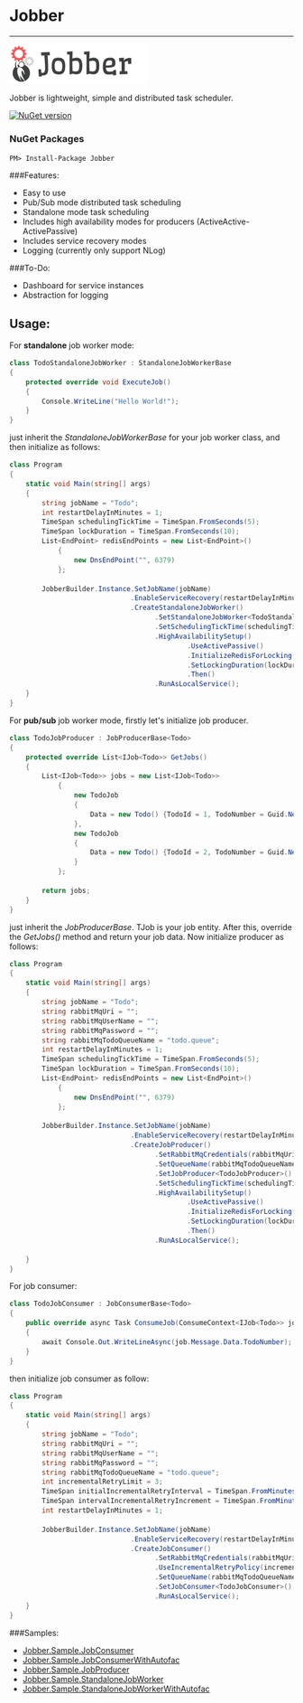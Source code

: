 #   **Jobber**
------------------------------

![alt tag](https://raw.githubusercontent.com/GokGokalp/Jobber/develop/misc/jobber-logo.png)

Jobber is lightweight, simple and distributed task scheduler.

[![NuGet version](https://badge.fury.io/nu/Jobber.svg)](https://badge.fury.io/nu/Jobber)

### NuGet Packages
``` 
PM> Install-Package Jobber
```

###Features:
- Easy to use
- Pub/Sub mode distributed task scheduling
- Standalone mode task scheduling
- Includes high availability modes for producers (ActiveActive-ActivePassive)
- Includes service recovery modes
- Logging (currently only support NLog)


###To-Do:
- Dashboard for service instances
- Abstraction for logging

Usage:
-----
For **standalone** job worker mode:

```cs
class TodoStandaloneJobWorker : StandaloneJobWorkerBase
{
    protected override void ExecuteJob()
    {
        Console.WriteLine("Hello World!");
    }
}
```

just inherit the _StandaloneJobWorkerBase_ for your job worker class, and then initialize as follows:

```cs
class Program
{
    static void Main(string[] args)
    {
        string jobName = "Todo";
        int restartDelayInMinutes = 1;
        TimeSpan schedulingTickTime = TimeSpan.FromSeconds(5);
        TimeSpan lockDuration = TimeSpan.FromSeconds(10);
        List<EndPoint> redisEndPoints = new List<EndPoint>()
            {
                new DnsEndPoint("", 6379)
            };

        JobberBuilder.Instance.SetJobName(jobName)
                              .EnableServiceRecovery(restartDelayInMinutes)
                              .CreateStandaloneJobWorker()
                                    .SetStandaloneJobWorker<TodoStandaloneJobWorker>()
                                    .SetSchedulingTickTime(schedulingTickTime)
                                    .HighAvailabilitySetup()
                                            .UseActivePassive()
                                            .InitializeRedisForLocking(redisEndPoints)
                                            .SetLockingDuration(lockDuration)
                                            .Then()
                                    .RunAsLocalService();
    }
}
```

For **pub/sub** job worker mode, firstly let's initialize job producer.

```cs
class TodoJobProducer : JobProducerBase<Todo>
{
    protected override List<IJob<Todo>> GetJobs()
    {
        List<IJob<Todo>> jobs = new List<IJob<Todo>>
            {
                new TodoJob
                {
                    Data = new Todo() {TodoId = 1, TodoNumber = Guid.NewGuid().ToString()}
                },
                new TodoJob
                {
                    Data = new Todo() {TodoId = 2, TodoNumber = Guid.NewGuid().ToString()}
                }
            };

        return jobs;
    }
}
```

just inherit the _JobProducerBase<TJob>_. TJob is your job entity. After this, override the _GetJobs()_ method and return your job data. Now initialize producer as follows:

```cs
class Program
{
    static void Main(string[] args)
    {
        string jobName = "Todo";
        string rabbitMqUri = "";
        string rabbitMqUserName = "";
        string rabbitMqPassword = "";
        string rabbitMqTodoQueueName = "todo.queue";
        int restartDelayInMinutes = 1;
        TimeSpan schedulingTickTime = TimeSpan.FromSeconds(5);
        TimeSpan lockDuration = TimeSpan.FromSeconds(10);
        List<EndPoint> redisEndPoints = new List<EndPoint>()
            {
                new DnsEndPoint("", 6379)
            };

        JobberBuilder.Instance.SetJobName(jobName)
                              .EnableServiceRecovery(restartDelayInMinutes)
                              .CreateJobProducer()
                                    .SetRabbitMqCredentials(rabbitMqUri, rabbitMqUserName, rabbitMqPassword)
                                    .SetQueueName(rabbitMqTodoQueueName)
                                    .SetJobProducer<TodoJobProducer>()
                                    .SetSchedulingTickTime(schedulingTickTime)
                                    .HighAvailabilitySetup()
                                            .UseActivePassive()
                                            .InitializeRedisForLocking(redisEndPoints)
                                            .SetLockingDuration(lockDuration)
                                            .Then()
                                    .RunAsLocalService();

    }
}
```

For job consumer:

```cs
class TodoJobConsumer : JobConsumerBase<Todo>
{
    public override async Task ConsumeJob(ConsumeContext<IJob<Todo>> job)
    {
        await Console.Out.WriteLineAsync(job.Message.Data.TodoNumber);
    }
}
```

then initialize job consumer as follow:

```cs
class Program
{
    static void Main(string[] args)
    {
        string jobName = "Todo";
        string rabbitMqUri = "";
        string rabbitMqUserName = "";
        string rabbitMqPassword = "";
        string rabbitMqTodoQueueName = "todo.queue";
        int incrementalRetryLimit = 3;
        TimeSpan initialIncrementalRetryInterval = TimeSpan.FromMinutes(5);
        TimeSpan intervalIncrementalRetryIncrement = TimeSpan.FromMinutes(10);
        int restartDelayInMinutes = 1;

        JobberBuilder.Instance.SetJobName(jobName)
                              .EnableServiceRecovery(restartDelayInMinutes)
                              .CreateJobConsumer()
                                    .SetRabbitMqCredentials(rabbitMqUri, rabbitMqUserName, rabbitMqPassword)
                                    .UseIncrementalRetryPolicy(incrementalRetryLimit, initialIncrementalRetryInterval, intervalIncrementalRetryIncrement)
                                    .SetQueueName(rabbitMqTodoQueueName)
                                    .SetJobConsumer<TodoJobConsumer>()
                                    .RunAsLocalService();
    }
}
```

###Samples:
- [Jobber.Sample.JobConsumer]
- [Jobber.Sample.JobConsumerWithAutofac]
- [Jobber.Sample.JobProducer]
- [Jobber.Sample.StandaloneJobWorker]
- [Jobber.Sample.StandaloneJobWorkerWithAutofac]

[Jobber.Sample.JobConsumer]: https://github.com/GokGokalp/Jobber/tree/develop/Jobber.Sample.JobConsumer
[Jobber.Sample.JobConsumerWithAutofac]: https://github.com/GokGokalp/Jobber/tree/develop/Jobber.Sample.JobConsumerWithAutofac
[Jobber.Sample.JobProducer]: https://github.com/GokGokalp/Jobber/tree/develop/Jobber.Sample.JobProducer
[Jobber.Sample.StandaloneJobWorker]: https://github.com/GokGokalp/Jobber/tree/develop/Jobber.Sample.StandaloneJobWorker
[Jobber.Sample.StandaloneJobWorkerWithAutofac]: https://github.com/GokGokalp/Jobber/tree/develop/Jobber.Sample.StandaloneJobWorkerWithAutofac